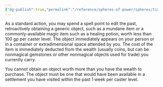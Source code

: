 ```yaml
---
{"dg-publish":true,"permalink":"/reference/spheres-of-power/spheres/time/retroactive-preparation/","dgHomeLink":true,"dgPassFrontmatter":false}
---
```


As a standard action, you may spend a spell point to edit the past, retroactively obtaining a generic object, such as a mundane item or a commonly-available magic item such as a healing potion, worth less than 100 gp per caster level. The object immediately appears on your person or in a container or extradimensional space attended by you. The cost of the item is immediately deducted from the wealth (usually coins, but can be nonmagical gemstones or other nonmagical objects used for trade) you currently carry.

You cannot obtain an object worth more than you have the wealth to purchase. The object must be one that would have been available in a settlement you have visited within the past 1 week per caster level.